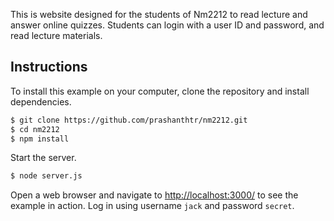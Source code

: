 This is website designed for the students of Nm2212 to read lecture and
answer online quizzes. Students can login with a user ID and password,
and read lecture materials.

## Instructions

To install this example on your computer, clone the repository and
install dependencies.

```bash
$ git clone https://github.com/prashanthtr/nm2212.git
$ cd nm2212
$ npm install
```

Start the server.

```bash
$ node server.js
```

Open a web browser and navigate to [http://localhost:3000/](http://127.0.0.1:3000/)
to see the example in action.  Log in using username `jack` and password `secret`.
